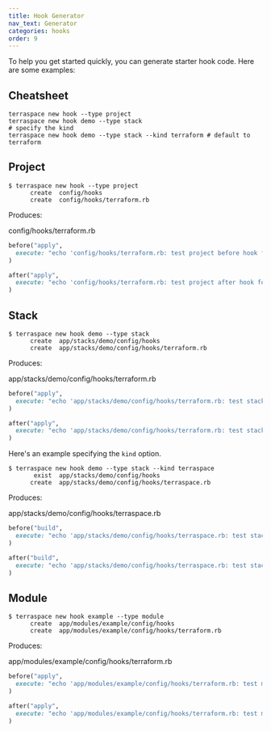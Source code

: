 ```yaml
---
title: Hook Generator
nav_text: Generator
categories: hooks
order: 9
---
```


To help you get started quickly, you can generate starter hook code. Here are some examples:

## Cheatsheet

    terraspace new hook --type project
    terraspace new hook demo --type stack
    # specify the kind
    terraspace new hook demo --type stack --kind terraform # default to terraform

## Project

    $ terraspace new hook --type project
          create  config/hooks
          create  config/hooks/terraform.rb

Produces:

config/hooks/terraform.rb

```ruby
before("apply",
  execute: "echo 'config/hooks/terraform.rb: test project before hook for terraform apply'",
)

after("apply",
  execute: "echo 'config/hooks/terraform.rb: test project after hook for terraform apply'"
)
```

## Stack

    $ terraspace new hook demo --type stack
          create  app/stacks/demo/config/hooks
          create  app/stacks/demo/config/hooks/terraform.rb

Produces:

app/stacks/demo/config/hooks/terraform.rb

```ruby
before("apply",
  execute: "echo 'app/stacks/demo/config/hooks/terraform.rb: test stack before hook for terraform apply'",
)

after("apply",
  execute: "echo 'app/stacks/demo/config/hooks/terraform.rb: test stack after hook for terraform apply'"
)
```

Here's an example specifying the `kind` option.

    $ terraspace new hook demo --type stack --kind terraspace
           exist  app/stacks/demo/config/hooks
          create  app/stacks/demo/config/hooks/terraspace.rb

Produces:

app/stacks/demo/config/hooks/terraspace.rb

```ruby
before("build",
  execute: "echo 'app/stacks/demo/config/hooks/terraspace.rb: test stack before hook for terraspace build'",
)

after("build",
  execute: "echo 'app/stacks/demo/config/hooks/terraspace.rb: test stack after hook for terraspace build'"
)
```

## Module

    $ terraspace new hook example --type module
          create  app/modules/example/config/hooks
          create  app/modules/example/config/hooks/terraform.rb


Produces:

app/modules/example/config/hooks/terraform.rb

```ruby
before("apply",
  execute: "echo 'app/modules/example/config/hooks/terraform.rb: test module before hook for terraform apply'",
)

after("apply",
  execute: "echo 'app/modules/example/config/hooks/terraform.rb: test module after hook for terraform apply'"
)
```